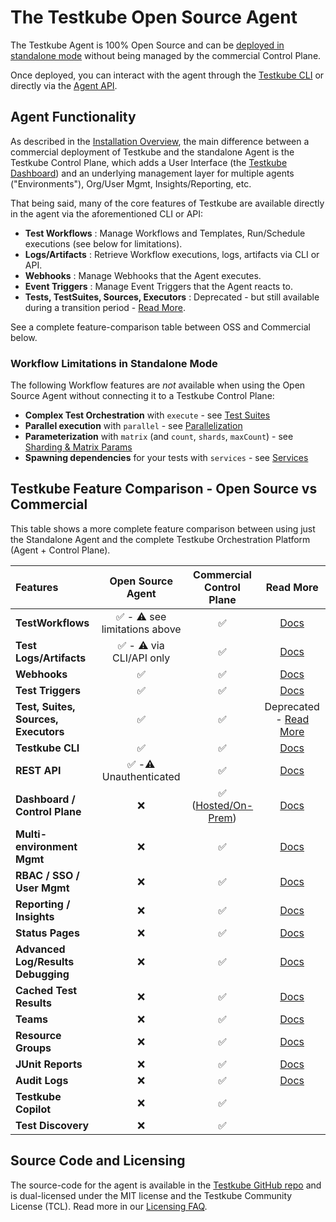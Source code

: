 # The Testkube Open Source Agent

The Testkube Agent is
100% Open Source and can be [deployed in standalone mode](install/standalone-agent) without being managed
by the commercial Control Plane.

Once deployed, you can interact with the agent through the [Testkube CLI](install/cli) or directly via the
[Agent API](/openapi/overview#agent-api).

## Agent Functionality

As described in the [Installation Overview](/articles/install/overview), the main difference between a commercial deployment of
Testkube and the standalone Agent is the Testkube Control Plane, which adds a User Interface (the [Testkube Dashboard](testkube-dashboard-explore))
and an underlying management layer for multiple agents ("Environments"), Org/User Mgmt, Insights/Reporting, etc.

That being said, many of the core features of Testkube are available directly in the agent via the aforementioned CLI or API:

- **Test Workflows** : Manage Workflows and Templates, Run/Schedule executions (see below for limitations).
- **Logs/Artifacts** : Retrieve Workflow executions, logs, artifacts via CLI or API.
- **Webhooks** : Manage Webhooks that the Agent executes.
- **Event Triggers** : Manage Event Triggers that the Agent reacts to.
- **Tests, TestSuites, Sources, Executors** : Deprecated - but still available during a transition period - [Read More](legacy-features).

See a complete feature-comparison table between OSS and Commercial below.

### Workflow Limitations in Standalone Mode

The following Workflow features are _not_ available when using the Open Source Agent without connecting it to a
Testkube Control Plane:

- **Complex Test Orchestration** with `execute` - see [Test Suites](test-workflows-test-suites.mdx)
- **Parallel execution** with `parallel` - see [Parallelization](test-workflows-parallel.mdx)
- **Parameterization** with `matrix` (and `count`, `shards`, `maxCount`) - see [Sharding & Matrix Params](test-workflows-matrix-and-sharding.mdx)
- **Spawning dependencies** for your tests with `services` - see [Services](test-workflows-services.mdx)

## Testkube Feature Comparison - Open Source vs Commercial

This table shows a more complete feature comparison between using just the Standalone Agent and the 
complete Testkube Orchestration Platform (Agent + Control Plane). 

| Features                             |                  Open Source Agent                   |                      Commercial Control Plane                      |                       Read More                        |
|:-------------------------------------|:----------------------------------------------------:|:------------------------------------------------------------------:|:------------------------------------------------------:|
| **TestWorkflows**                    | :white_check_mark: - :warning: see limitations above |                         :white_check_mark:                         |                 [Docs](test-workflows)                 |
| **Test Logs/Artifacts**              |   :white_check_mark: -  :warning: via CLI/API only   |                         :white_check_mark:                         |               [Docs](logs-and-artifacts)               |
| **Webhooks**                         |                  :white_check_mark:                  |                         :white_check_mark:                         |                    [Docs](webhooks)                    |
| **Test Triggers**                    |                  :white_check_mark:                  |                         :white_check_mark:                         |              [Docs](triggering-overview)               |
| **Test, Suites, Sources, Executors** |                  :white_check_mark:                  |                         :white_check_mark:                         |       Deprecated - [Read More](legacy-features)        |
| **Testkube CLI**                     |                  :white_check_mark:                  |                         :white_check_mark:                         |                      [Docs](cli)                       |
| **REST API**                         |    :white_check_mark: -:warning: Unauthenticated     |                         :white_check_mark:                         |               [Docs](/openapi/overview)                |
| **Dashboard / Control Plane**        |                         :x:                          | :white_check_mark:  ([Hosted/On-Prem](/articles/install/overview)) |           [Docs](testkube-dashboard-explore)           |
| **Multi-environment Mgmt**           |                         :x:                          |                         :white_check_mark:                         | [Docs](/testkube-pro/articles/environment-management)  |
| **RBAC / SSO / User Mgmt**           |                         :x:                          |                         :white_check_mark:                         | [Docs](/testkube-pro/articles/organization-management) |
| **Reporting / Insights**             |                         :x:                          |                         :white_check_mark:                         |                 [Docs](test-insights)                  |
| **Status Pages**                     |                         :x:                          |                         :white_check_mark:                         |      [Docs](/testkube-pro/articles/status-pages)       |
| **Advanced Log/Results Debugging**   |                         :x:                          |                         :white_check_mark:                         |    [Docs](/testkube-pro/articles/log-highlighting)     |
| **Cached Test Results**              |                         :x:                          |                         :white_check_mark:                         |     [Docs](/testkube-pro/articles/cached-results)      |
| **Teams**                            |                         :x:                          |                         :white_check_mark:                         |                [Docs](/articles/teams)                 |
| **Resource Groups**                  |                         :x:                          |                         :white_check_mark:                         |           [Docs](/articles/resource-groups)            |
| **JUnit Reports**                    |                         :x:                          |                         :white_check_mark:                         |        [Docs](/articles/test-workflows-reports)        |
| **Audit Logs**                       |                         :x:                          |                         :white_check_mark:                         |       [Docs](/testkube-pro/articles/audit-logs)        |
| **Testkube Copilot**                 |                         :x:                          |                         :white_check_mark:                         |                                                        |
| **Test Discovery**                   |                         :x:                          |                         :white_check_mark:                         |                                                        |

## Source Code and Licensing

The source-code for the agent is available in the [Testkube GitHub repo](https://github.com/kubeshop/testkube)
and is dual-licensed under the MIT license and the Testkube Community License (TCL).
Read more in our [Licensing FAQ](testkube-licensing-FAQ).
